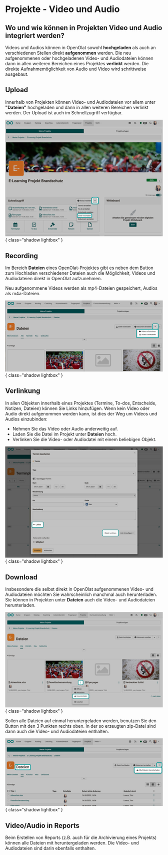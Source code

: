 # Projekte - Video und Audio

## Wo und wie können in Projekten Video und Audio integriert werden?

Videos und Audios können in OpenOlat sowohl **hochgeladen** als auch an verschiedenen Stellen direkt **aufgenommen** werden. Die neu aufgenommenen oder hochgeladenen Video- und Audiodateien können dann in allen weiteren Bereichen eines Projektes **verlinkt** werden. 
Die direkte Aufnahmemöglichkeit von Audio und Video wird schrittweise ausgebaut.


## Upload

Innerhalb von Projekten können Video- und Audiodateien vor allem unter **"Dateien"** hochgeladen und dann in allen weiteren Bereichen verlinkt werden. Der Upload ist auch im Schnellzugriff verfügbar.

![project_quick_access_file_upload_v1_de.png](assets/project_quick_access_file_upload_v1_de.png){ class="shadow lightbox" }


## Recording

Im Bereich **Dateien** eines OpenOlat-Projektes gibt es neben dem Button zum Hochladen verschiedener Dateien auch die Möglichkeit, Videos und Audiodateien direkt in OpenOlat aufzunehmen.

Neu aufgenommene Videos werden als mp4-Dateien gespeichert, Audios als m4a-Dateien.

![project_video_audio_recording_v1_de.png](assets/project_video_audio_recording_v1_de.png){ class="shadow lightbox" }


## Verlinkung

In allen Objekten innerhalb eines Projektes (Termine, To-dos, Entscheide, Notizen, Dateien) können Sie Links hinzufügen. Wenn kein Video oder Audio direkt aufgenommen werden kann, ist dies der Weg um Videos und Audios einzubinden:

* Nehmen Sie das Video oder Audio anderweitig auf.
* Laden Sie die Datei im Projekt unter **Dateien** hoch.
* Verlinken Sie die Video- oder Audiodatei mit einem beliebigen Objekt.

![project_video_audio_link_termin_v1_de.png](assets/project_video_audio_link_termin_v1_de.png){ class="shadow lightbox" }


## Download

Insbesondere die selbst direkt in OpenOlat aufgenommenen Video- und Audiodateien möchten Sie wahrscheinlich manchmal auch herunterladen. Sie können in Projekten unter **Dateien** auch die Video- und Audiodateien herunterladen.

![project_video_audio_download_file_v1_de.png](assets/project_video_audio_download_file_v1_de.png){ class="shadow lightbox" }


Sollen alle Dateien auf einmal heruntergeladen werden, benutzen Sie den Button mit den 3 Punkten rechts oben. In der so erzeugten zip-Datei sind dann auch die Video- und Audiodateien enthalten.

![project_video_audio_download_all_v1_de.png](assets/project_video_audio_download_all_v1_de.png){ class="shadow lightbox" }

## Video/Audio in Reports

Beim Erstellen von Reports (z.B. auch für die Archivierung eines Projekts) können alle Dateien mit heruntergeladen werden. Die Video- und Audiodateien sind darin ebenfalls enthalten.
